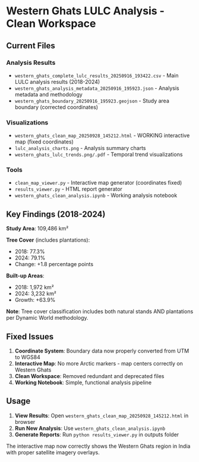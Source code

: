 # Western Ghats LULC Analysis - Clean Workspace

## Current Files

### Analysis Results
- `western_ghats_complete_lulc_results_20250916_193422.csv` - Main LULC analysis results (2018-2024)
- `western_ghats_analysis_metadata_20250916_195923.json` - Analysis metadata and methodology
- `western_ghats_boundary_20250916_195923.geojson` - Study area boundary (corrected coordinates)

### Visualizations  
- `western_ghats_clean_map_20250928_145212.html` - WORKING interactive map (fixed coordinates)
- `lulc_analysis_charts.png` - Analysis summary charts
- `western_ghats_lulc_trends.png/.pdf` - Temporal trend visualizations

### Tools
- `clean_map_viewer.py` - Interactive map generator (coordinates fixed)
- `results_viewer.py` - HTML report generator  
- `western_ghats_clean_analysis.ipynb` - Working analysis notebook

## Key Findings (2018-2024)

**Study Area**: 109,486 km²

**Tree Cover** (includes plantations):
- 2018: 77.3%  
- 2024: 79.1%
- Change: +1.8 percentage points

**Built-up Areas**:
- 2018: 1,972 km²
- 2024: 3,232 km²  
- Growth: +63.9%

**Note**: Tree cover classification includes both natural stands AND plantations per Dynamic World methodology.

## Fixed Issues

1. **Coordinate System**: Boundary data now properly converted from UTM to WGS84
2. **Interactive Map**: No more Arctic markers - map centers correctly on Western Ghats
3. **Clean Workspace**: Removed redundant and deprecated files
4. **Working Notebook**: Simple, functional analysis pipeline

## Usage

1. **View Results**: Open `western_ghats_clean_map_20250928_145212.html` in browser
2. **Run New Analysis**: Use `western_ghats_clean_analysis.ipynb` 
3. **Generate Reports**: Run `python results_viewer.py` in outputs folder

The interactive map now correctly shows the Western Ghats region in India with proper satellite imagery overlays.